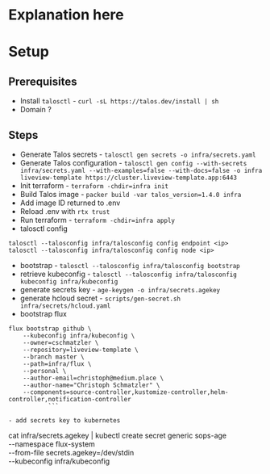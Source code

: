 # Explanation here

# Setup

## Prerequisites

- Install `talosctl` - `curl -sL https://talos.dev/install | sh`
- Domain ?

## Steps

- Generate Talos secrets - `talosctl gen secrets -o infra/secrets.yaml`
- Generate Talos configuration - `talosctl gen config --with-secrets infra/secrets.yaml --with-examples=false --with-docs=false -o infra liveview-template https://cluster.liveview-template.app:6443`
- Init terraform - `terraform -chdir=infra init`
- Build Talos image - `packer build -var talos_version=1.4.0 infra`
- Add image ID returned to .env
- Reload .env with `rtx trust`
- Run terraform - `terraform -chdir=infra apply`
- talosctl config
```
talosctl --talosconfig infra/talosconfig config endpoint <ip>
talosctl --talosconfig infra/talosconfig config node <ip>
```
- bootstrap - `talosctl --talosconfig infra/talosconfig bootstrap`
- retrieve kubeconfig - `talosctl --talosconfig infra/talosconfig kubeconfig infra/kubeconfig`
- generate secrets key - `age-keygen -o infra/secrets.agekey`
- generate hcloud secret - `scripts/gen-secret.sh infra/secrets/hcloud.yaml`
- bootstrap flux
```
flux bootstrap github \
    --kubeconfig infra/kubeconfig \
    --owner=cschmatzler \
    --repository=liveview-template \
    --branch master \
    --path=infra/flux \
    --personal \
    --author-email=christoph@medium.place \
    --author-name="Christoph Schmatzler" \
    --components=source-controller,kustomize-controller,helm-controller,notification-controller
           ```

- add secrets key to kubernetes
```
cat infra/secrets.agekey |
kubectl create secret generic sops-age \
--namespace flux-system \
--from-file secrets.agekey=/dev/stdin \
--kubeconfig infra/kubeconfig
```
